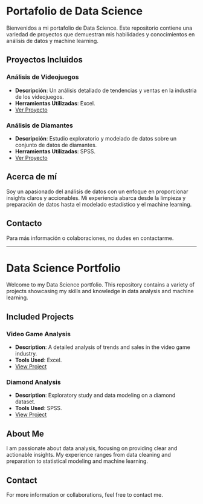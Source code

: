 # Portafolio de Data Science

Bienvenidos a mi portafolio de Data Science. Este repositorio contiene una variedad de proyectos que demuestran mis habilidades y conocimientos en análisis de datos y machine learning.

## Proyectos Incluidos

### Análisis de Videojuegos
- **Descripción**: Un análisis detallado de tendencias y ventas en la industria de los videojuegos.
- **Herramientas Utilizadas**: Excel.
- [Ver Proyecto](./01-Analisis%20de%20Videojuegos%20(Excel))

### Análisis de Diamantes
- **Descripción**: Estudio exploratorio y modelado de datos sobre un conjunto de datos de diamantes.
- **Herramientas Utilizadas**: SPSS.
- [Ver Proyecto](./02-Analisis%20de%20Diamantes%20(SPSS))

## Acerca de mí
Soy un apasionado del análisis de datos con un enfoque en proporcionar insights claros y accionables. Mi experiencia abarca desde la limpieza y preparación de datos hasta el modelado estadístico y el machine learning.

## Contacto
Para más información o colaboraciones, no dudes en contactarme.

--------
# Data Science Portfolio

Welcome to my Data Science portfolio. This repository contains a variety of projects showcasing my skills and knowledge in data analysis and machine learning.

## Included Projects

### Video Game Analysis
- **Description**: A detailed analysis of trends and sales in the video game industry.
- **Tools Used**: Excel.
- [View Project](./01-Analisis%20de%20Videojuegos%20(Excel))

### Diamond Analysis
- **Description**: Exploratory study and data modeling on a diamond dataset.
- **Tools Used**: SPSS.
- [View Project](./02-Analisis%20de%20Diamantes%20(SPSS))

## About Me
I am passionate about data analysis, focusing on providing clear and actionable insights. My experience ranges from data cleaning and preparation to statistical modeling and machine learning.

## Contact
For more information or collaborations, feel free to contact me.

